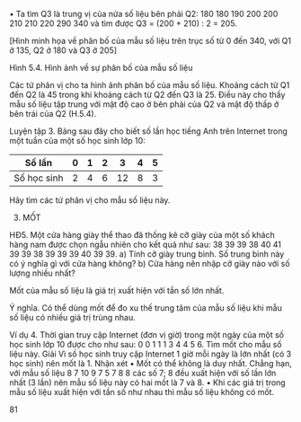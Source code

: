 • Ta tìm Q3 là trung vị của nửa số liệu bên phải Q2:
180 180 190 200 200 210 210 220 290 340
và tìm được Q3 = (200 + 210) : 2 = 205.

[Hình minh họa về phân bố của mẫu số liệu trên trục số từ 0 đến 340, với Q1 ở 135, Q2 ở 180 và Q3 ở 205]

Hình 5.4. Hình ảnh về sự phân bố của mẫu số liệu

Các tứ phân vị cho ta hình ảnh phân bố của mẫu số liệu. Khoảng cách từ Q1 đến Q2 là 45 trong khi khoảng cách từ Q2 đến Q3 là 25. Điều này cho thấy mẫu số liệu tập trung với mật độ cao ở bên phải của Q2 và mật độ thấp ở bên trái của Q2 (H.5.4).

Luyện tập 3. Bảng sau đây cho biết số lần học tiếng Anh trên Internet trong một tuần của một số học sinh lớp 10:

Số lần | 0 | 1 | 2 | 3 | 4 | 5
-------|---|---|---|---|---|---
Số học sinh | 2 | 4 | 6 | 12 | 8 | 3

Hãy tìm các tứ phân vị cho mẫu số liệu này.

3. MỐT

HĐ5. Một cửa hàng giày thể thao đã thống kê cỡ giày của một số khách hàng nam được chọn ngẫu nhiên cho kết quả như sau:
38 39 39 38 40 41 39 39 38 39 39 39 40 39 39.
a) Tính cỡ giày trung bình. Số trung bình này có ý nghĩa gì với cửa hàng không?
b) Cửa hàng nên nhập cỡ giày nào với số lượng nhiều nhất?

Mốt của mẫu số liệu là giá trị xuất hiện với tần số lớn nhất.

Ý nghĩa. Có thể dùng mốt để đo xu thế trung tâm của mẫu số liệu khi mẫu số liệu có nhiều giá trị trùng nhau.

Ví dụ 4. Thời gian truy cập Internet (đơn vị giờ) trong một ngày của một số học sinh lớp 10 được cho như sau:
0 0 1 1 1 3 4 4 5 6.
Tìm mốt cho mẫu số liệu này.
Giải
Vì số học sinh truy cập Internet 1 giờ mỗi ngày là lớn nhất (có 3 học sinh) nên mốt là 1.
Nhận xét
• Mốt có thể không là duy nhất. Chẳng hạn, với mẫu số liệu
8 7 10 9 7 5 7 8 8
các số 7; 8 đều xuất hiện với số lần lớn nhất (3 lần) nên mẫu số liệu này có hai mốt là 7 và 8.
• Khi các giá trị trong mẫu số liệu xuất hiện với tần số như nhau thì mẫu số liệu không có mốt.

81
